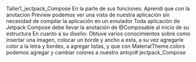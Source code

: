 Taller1_jectpack_Compose
En la parte de sus funciones: Aprendí que con la anotacion Preview podemos ver una vista de nuestra aplicación sin necesidad de compilar la aplicación en un emulador Toda aplicación de Jetpack Compose debe llevar la anotación de @Composable al inicio de su estructura En cuanto a su diseño: Obtuve varios conocimientos sobre como insertar una imagen, colocar un borde y ancho a esta, a su vez agregarle color a la letra y bordes, a agregar listas, y que con MaterialTheme.colors podemos agregar y cambiar colores a nuestro antojo# jectpack_Compose
